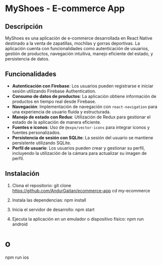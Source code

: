 # MyShoes - E-commerce App

## Descripción

MyShoes es una aplicación de e-commerce desarrollada en React Native destinado a la venta de zapatillas, mochilas y gorras deportivas. La aplicación cuenta con funcionalidades como autenticación de usuarios, gestión de productos, navegación intuitiva, manejo eficiente del estado, y persistencia de datos. 

## Funcionalidades

- **Autenticación con Firebase**: Los usuarios pueden registrarse e iniciar sesión utilizando Firebase Authentication.
- **Consumo de datos de productos**: La aplicación obtiene información de productos en tiempo real desde Firebase.
- **Navegación**: Implementación de navegación con `react-navigation` para una experiencia de usuario fluida y estructurada.
- **Manejo de estado con Redux**: Utilización de Redux para gestionar el estado de la aplicación de manera eficiente.
- **Fuentes e iconos**: Uso de `@expo/vector-icons` para integrar iconos y fuentes personalizados.
- **Persistencia de sesión con SQLite**: La sesión del usuario se mantiene persistente utilizando SQLite.
- **Perfil de usuario**: Los usuarios pueden crear y gestionar su perfil, incluyendo la utilización de la cámara para actualizar su imagen de perfil.

## Instalación

1. Clona el repositorio:
git clone https://github.com/AndurGaitan/ecommerce-app
cd my-ecommerce

2. Instala las dependencias: 
npm install

3. Inicia el servidor de desarrollo:
npm start

4. Ejecuta la aplicación en un emulador o dispositivo físico:
npm run android
# o
npm run ios

